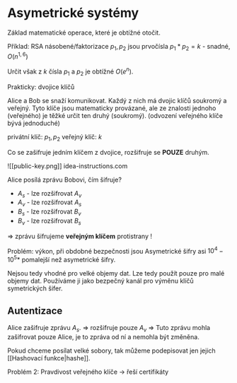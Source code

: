 # Asymetrické systémy
Základ matematické operace, které je obtížné otočit. 

Příklad: RSA násobené/faktorizace
$p_1, p_2$ jsou prvočísla
$p_1 * p_2 = k$ - snadné, $O(n^{1,6})$

Určit však z $k$ čísla $p_1$ a $p_2$ je obtížné $O(e^n)$.

Prakticky: dvojice klíčů

Alice a Bob se snaží komunikovat.
Každý z nich má dvojic klíčů soukromý a veřejný. Tyto klíče jsou matematicky provázané, ale ze znalosti jednoho (veřejného) je těžké určit ten druhý (soukromý). (odvození veřejného klíče bývá jednoduché)

privátní klíč: $p_1, p_2$
veřejný klíč: $k$

Co se zašifruje jedním klíčem z dvojice, rozšifruje se **POUZE** druhým.

![[public-key.png]]
idea-instructions.com

Alice posílá zprávu Bobovi, čím šifruje?
- $A_s$ - lze rozšifrovat $A_v$
- $A_v$ - lze rozšifrovat $A_s$
- $B_s$ - lze rozšifrovat $B_v$
- $B_v$ - lze rozšifrovat $B_s$

=> zprávu šifrujeme **veřejným klíčem** protistrany !

Problém: výkon, při obdobné bezpečnosti jsou Asymetrické šifry asi $10^4 - 10^5*$ pomalejší než asymetrické šifry.

Nejsou tedy vhodné pro velké objemy dat. Lze tedy použít pouze pro malé objemy dat. Používáme ji jako bezpečný kanál pro výměnu klíčů symetrických šifer.

## Autentizace
Alice zašifruje zprávu $A_s$. 
=> rozšifruje pouze $A_v$
=> Tuto zprávu mohla zašifrovat pouze Alice, je to zpráva od ní a nemohla být změněna. 

Pokud chceme posílat velké sobory, tak můžeme podepisovat jen jejich [[Hashovací funkce|hashe]].

Problém 2: Pravdivost veřejného klíče -> řeší certifikáty